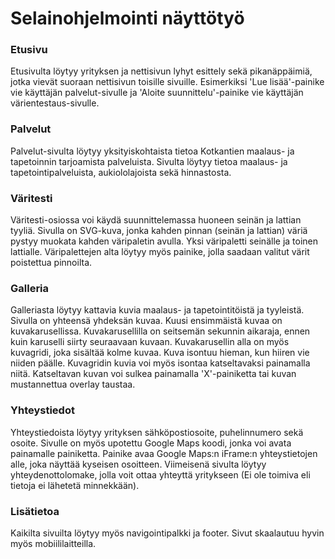 <h1>Selainohjelmointi näyttötyö</h1>
<h3>Etusivu</h3>
<p></p>Etusivulta löytyy yrityksen ja nettisivun lyhyt esittely sekä pikanäppäimiä, jotka vievät suoraan nettisivun toisille sivuille. Esimerkiksi 'Lue lisää'-painike vie käyttäjän palvelut-sivulle ja 'Aloite suunnittelu'-painike vie käyttäjän värientestaus-sivulle.</p>

<h3>Palvelut</h3>
Palvelut-sivulta löytyy yksityiskohtaista tietoa Kotkantien maalaus- ja tapetoinnin tarjoamista palveluista. Sivulta löytyy tietoa maalaus- ja tapetointipalveluista, aukiololajoista sekä hinnastosta. 

<h3>Väritesti</h3>
Väritesti-osiossa voi käydä suunnittelemassa huoneen seinän ja lattian tyyliä. Sivulla on SVG-kuva, jonka kahden pinnan (seinän ja lattian) väriä pystyy muokata kahden väripaletin avulla. Yksi väripaletti seinälle ja toinen lattialle. Väripalettejen alta löytyy myös painike, jolla saadaan valitut värit poistettua pinnoilta.

<h3>Galleria</h3>
Galleriasta löytyy kattavia kuvia maalaus- ja tapetointitöistä ja tyyleistä. Sivulla on yhteensä yhdeksän kuvaa. Kuusi ensimmäistä kuvaa on kuvakarusellissa. Kuvakarusellilla on seitsemän sekunnin aikaraja, ennen kuin karuselli siirty seuraavaan kuvaan. Kuvakarusellin alla on myös kuvagridi, joka sisältää kolme kuvaa. Kuva isontuu hieman, kun hiiren vie niiden päälle. Kuvagridin kuvia voi myös isontaa katseltavaksi painamalla niitä. Katseltavan kuvan voi sulkea painamalla 'X'-painiketta tai kuvan mustannettua overlay taustaa.
<h3>Yhteystiedot</h3>
Yhteystiedoista löytyy yrityksen sähköpostiosoite, puhelinnumero sekä osoite. Sivulle on myös upotettu Google Maps koodi, jonka voi avata painamalle painiketta. Painike avaa Google Maps:n iFrame:n yhteystietojen alle, joka näyttää kyseisen osoitteen. Viimeisenä sivulta löytyy yhteydenottolomake, jolla voit ottaa yhteyttä yritykseen (Ei ole toimiva eli tietoja ei lähetetä minnekkään). 

<h3>Lisätietoa</h3>
Kaikilta sivuilta löytyy myös navigointipalkki ja footer. Sivut skaalautuu hyvin myös mobiililaitteilla.
